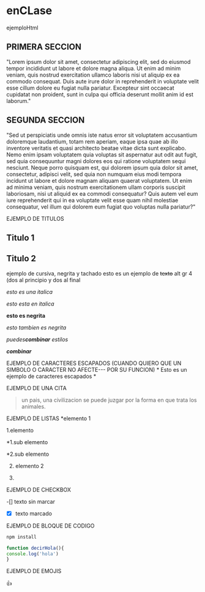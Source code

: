 # enCLase
ejemploHtml


## PRIMERA SECCION
"Lorem ipsum dolor sit amet, consectetur adipiscing elit, sed do eiusmod tempor incididunt ut labore et dolore magna aliqua. Ut enim ad minim veniam, quis nostrud exercitation ullamco laboris nisi ut aliquip ex ea commodo consequat. Duis aute irure dolor in reprehenderit in voluptate velit esse cillum dolore eu fugiat nulla pariatur. Excepteur sint occaecat cupidatat non proident, sunt in culpa qui officia deserunt mollit anim id est laborum."

## SEGUNDA SECCION
"Sed ut perspiciatis unde omnis iste natus error sit voluptatem accusantium doloremque laudantium, totam rem aperiam, eaque ipsa quae ab illo inventore veritatis et quasi architecto beatae vitae dicta sunt explicabo. Nemo enim ipsam voluptatem quia voluptas sit aspernatur aut odit aut fugit, sed quia consequuntur magni dolores eos qui ratione voluptatem sequi nesciunt. Neque porro quisquam est, qui dolorem ipsum quia dolor sit amet, consectetur, adipisci velit, sed quia non numquam eius modi tempora incidunt ut labore et dolore magnam aliquam quaerat voluptatem. Ut enim ad minima veniam, quis nostrum exercitationem ullam corporis suscipit laboriosam, nisi ut aliquid ex ea commodi consequatur? Quis autem vel eum iure reprehenderit qui in ea voluptate velit esse quam nihil molestiae consequatur, vel illum qui dolorem eum fugiat quo voluptas nulla pariatur?"

EJEMPLO DE TITULOS

## Titulo 1
## Titulo 2

ejemplo de cursiva, negrita y tachado
esto es un ejemplo de ~~texto~~  alt gr 4 (dos al principio y dos al final

*esto es una italica*

_esto esta en italica_

**esto es negrita**

_esto tambien es negrita_

*puedes**combinar** estilos*

***combinar***

EJEMPLO DE CARACTERES ESCAPADOS (CUANDO QUIERO QUE UN SIMBOLO O CARACTER NO AFECTE--- POR SU FUNCION)
\* Esto es un ejemplo de caracteres escapados \*


EJEMPLO DE UNA CITA
> un pais, una civilizacion se puede juzgar por la forma en que trata los animales.

EJEMPLO DE LISTAS
*elemento 1

  1.elemento 
  
  *1.sub elemento
  
  *2.sub elemento 
  
  2. elemento 2
     
  4.

  
EJEMPLO DE CHECKBOX

-[] texto sin marcar

-[x] texto marcado



EJEMPLO DE BLOQUE DE CODIGO

```bash
npm install

```

```javascript
function decirHola(){
console.log('hola')
}
```




EJEMPLO DE EMOJIS

:+1:


  
